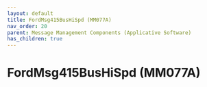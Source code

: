 ```yaml
---
layout: default
title: FordMsg415BusHiSpd (MM077A)
nav_order: 20
parent: Message Management Components (Applicative Software)
has_children: true
---
```

# FordMsg415BusHiSpd (MM077A)
